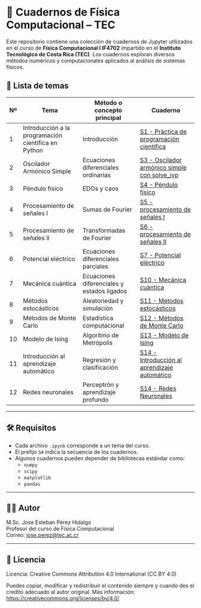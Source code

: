 # 🧪 Cuadernos de Física Computacional – TEC

Este repositorio contiene una colección de cuadernos de Jupyter utilizados en el curso de **Física Computacional I IF4702** impartido en el **Instituto Tecnológico de Costa Rica (TEC)**. Los cuadernos exploran diversos métodos numéricos y computacionales aplicados al análisis de sistemas físicos.

## 📘 Lista de temas

| Nº | Tema | Método o concepto principal | Cuaderno |
|----|------|------------------------------|----------|
| 1  | Introducción a la programación científica en Python | Introducción | [S1 - Práctica de programación científica](https://github.com/j0sees/Cuadernos-Fisica-Computacional-TEC/blob/main/S1%20-%20Pr%C3%A1ctica%20programaci%C3%B3n%20cient%C3%ADfica.ipynb) |
| 2  | Oscilador Armónico Simple | Ecuaciones diferenciales ordinarias | [S3 - Oscilador armónico simple con solve_ivp](https://github.com/j0sees/Cuadernos-Fisica-Computacional-TEC/blob/main/S3%20-%20Oscilador%20Arm%C3%B3nico%20Simple%20con%20solve_ivp.ipynb) |
| 3  | Péndulo físico | EDOs y caos | [S4 - Péndulo físico](https://github.com/j0sees/Cuadernos-Fisica-Computacional-TEC/blob/main/S4%20-%20P%C3%A9ndulo%20F%C3%ADsico.ipynb) |
| 4  | Procesamiento de señales I | Sumas de Fourier | [S5 - procesamiento de señales I](https://github.com/j0sees/Cuadernos-Fisica-Computacional-TEC/blob/main//S5%20-%20Procesamiento%20de%20se%C3%B1ales%20.ipynb) |
| 5  | Procesamiento de señales II | Transformadas de Fourier | [S6 - procesamiento de señales II](https://github.com/j0sees/Cuadernos-Fisica-Computacional-TEC/blob/main//S6%20-%20Procesamiento%20de%20se%C3%B1ales%20II.ipynb) |
| 6  | Potencial eléctrico | Ecuaciones diferenciales parciales | [S7 - Potencial eléctrico](https://github.com/j0sees/Cuadernos-Fisica-Computacional-TEC/blob/main//S7%20-%20Potencial%20El%C3%A9ctrico.ipynb) |
| 7  | Mecánica cuántica | Ecuaciones diferenciales y estados ligados | [S10 - Mecánica cuántica](https://github.com/j0sees/Cuadernos-Fisica-Computacional-TEC/blob/main//S10%20-%20Mec%C3%A1nica%20Cu%C3%A1ntica.ipynb) |
| 8  | Métodos estocásticos | Aleatoriedad y simulación | [S11 - Métodos estocásticos](https://github.com/j0sees/Cuadernos-Fisica-Computacional-TEC/blob/main//S11%20-%20M%C3%A9todos%20estoc%C3%A1sticos.ipynb) |
| 9  | Métodos de Monte Carlo | Estadística computacional | [S12 - Métodos de Monte Carlo](https://github.com/j0sees/Cuadernos-Fisica-Computacional-TEC/blob/main//S12%20-%20M%C3%A9todos%20de%20Monte%20Carlo.ipynb) |
| 10 | Modelo de Ising | Algoritmo de Metrópolis | [S13 - Modelo de Ising](https://github.com/j0sees/Cuadernos-Fisica-Computacional-TEC/blob/main//S13%20-%20Modelo%20de%20Ising.ipynb) |
| 11 | Introducción al aprendizaje automático | Regresión y clasificación | [S14 - Introducción al aprendizaje automático](https://github.com/j0sees/Cuadernos-Fisica-Computacional-TEC/blob/main//S14%20-%20Introducci%C3%B3n%20Al%20prendizaje%20Autom%C3%A1tico.ipynb) |
| 12 | Redes neuronales | Perceptrón y aprendizaje profundo | [S14 - Redes Neuronales](https://github.com/j0sees/Cuadernos-Fisica-Computacional-TEC/blob/main//S14%20-%20Redes%20Neuronales.ipynb) |

---

## 🛠️ Requisitos
- Cada archivo `.ipynb` corresponde a un tema del curso.
- El prefijo `S#` indica la secuencia de los cuadernos.
- Algunos cuadernos pueden depender de bibliotecas estándar como:
  - `numpy`
  - `scipy`
  - `matplotlib`
  - `pandas`

---

## 👨‍🏫 Autor
M.Sc. Jose Esteban Pérez Hidalgo  
Profesor del curso de Física Computacional  
Correo: jose.perez@tec.ac.cr

---

## 📄 Licencia
Licencia: Creative Commons Attribution 4.0 International (CC BY 4.0)

Puedes copiar, modificar y redistribuir el contenido siempre y cuando des el crédito adecuado al autor original.
Más información: https://creativecommons.org/licenses/by/4.0/
